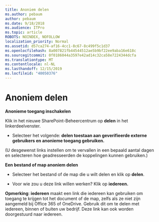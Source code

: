 ```yaml
---
title: Anoniem delen
ms.author: pebaum
author: pebaum
ms.date: 9/18/2018
ms.audience: ITPro
ms.topic: article
ROBOTS: NOINDEX, NOFOLLOW
localization_priority: Normal
ms.assetid: d57ca274-af16-4cc1-8c67-8c499f5c1d37
ms.openlocfilehash: 8a007821fb44544512ae5b9bf22ee9aba16e618c
ms.sourcegitcommit: 0f0186044a3597e42ad14c32ca58e7224344dcfa
ms.translationtype: MT
ms.contentlocale: nl-NL
ms.lasthandoff: 12/15/2019
ms.locfileid: "40050376"
---
```

# <a name="anonymous-sharing"></a>Anoniem delen

 **Anonieme toegang inschakelen**
  
Klik in het nieuwe SharePoint-Beheercentrum op **delen** in het linkerdeelvenster. 
  
- Selecteer het volgende: **delen toestaan aan geverifieerde externe gebruikers en anonieme toegang gebruiken.**
  
(U desgewenst links instellen om te vervallen in een bepaald aantal dagen en selecteren hoe geadresseerden de koppelingen kunnen gebruiken.)
    
 **Een bestand of map anoniem delen**
  
- Selecteer het bestand of de map die u wilt delen en klik op **delen**. 
    
- Voor wie zou u deze link willen werken? Klik op **iedereen.**
  
 **Opmerking**: **iedereen** maakt een link die iedereen kan gebruiken om toegang te krijgen tot het document of de map, zelfs als ze niet zijn aangemeld bij Office 365 of OneDrive. Gebruik dit om te delen met iedereen, binnen of buiten uw bedrijf. Deze link kan ook worden doorgestuurd naar iedereen. 
    

